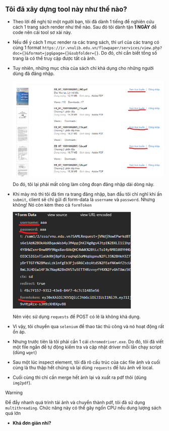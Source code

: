 ## Tôi đã xây dựng tool này như thế nào?

- Theo lời đề nghị từ một người bạn, tôi đã dành 1 tiếng để nghiên cứu cách 1 trang sách render như thế nào. Sau đó tôi dành tận **1 NGÀY** để code nên cái tool sơ xài này.

- Nếu để ý cách 1 mục render ra các trang sách, thì url của các trang có cùng 1 format `https://ir.vnulib.edu.vn/flowpaper/services/view.php?doc={}&format=jpg&page={}&subfolder={}`. Do đó, chỉ cần biết tổng số trang là có thể truy cập được tất cả ảnh.

- Tuy nhiên, những mục chia của sách chỉ khả dụng cho những người dùng đã đăng nhập.

    ![](readme_imgs/1.png)

    Do đó, tôi lại phải mất công làm công đoạn đăng nhập dài dòng này.

- Khi mày mò thì tôi đã tìm ra trang đăng nhập, ban đầu tôi chỉ nghĩ khi ấn `submit`, client sẽ chỉ gửi đi form-data là `username` và `password`. Nhưng không! Nó còn kèm theo cả `formToken`

    ![](readme_imgs/2.png)

    Nên việc sử dụng `requests` để POST có lẽ là không khả dụng.

- Vì vậy, tôi chuyển qua `selenium` để thao tác thủ công và nó hoạt động rất ổn áp. 

- Nhưng trước tiên là tôi phải cần 1 cái `chromedriver.exe`. Do đó, tôi đã viết một file ngắn để tự động kiểm tra và cập nhật driver mỗi lần chạy script (dùng `wget`)

- Sau một lúc inspect element, tôi đã rõ cấu trúc của các file ảnh và cuối cùng là thu thập hết chúng và lại dùng `requests` để lưu ảnh về local.

- Cuối cùng thì chỉ cần merge hết ảnh lại và xuất ra pdf thôi (dùng `img2pdf`).

> [!WARNING]
>
> Để đẩy nhanh quá trình tải ảnh và chuyển thành pdf, tôi đã sử dụng `multithreading`. Chức năng này có thể gây ngốn CPU nếu dung lượng sách quá lớn

- **Khá đơn giản nhỉ?**